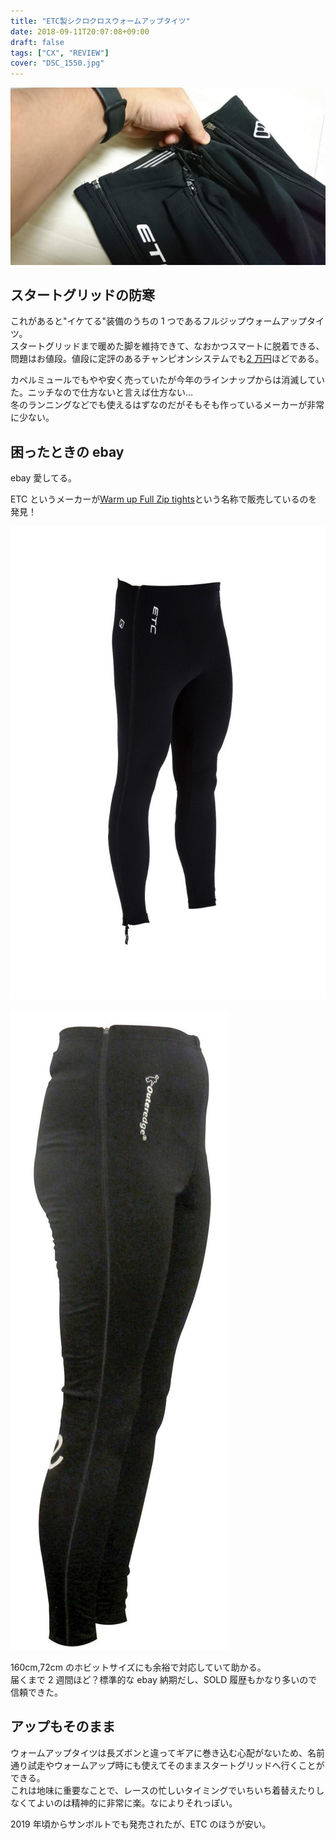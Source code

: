```yaml
---
title: "ETC製シクロクロスウォームアップタイツ"
date: 2018-09-11T20:07:08+09:00
draft: false
tags: ["CX", "REVIEW"]
cover: "DSC_1550.jpg"
---
```


![image](./DSC_1550.jpg)

## スタートグリッドの防寒

これがあると"イケてる"装備のうちの 1 つであるフルジップウォームアップタイツ。  
スタートグリッドまで暖めた脚を維持できて、なおかつスマートに脱着できる、問題はお値段。値段に定評のあるチャンピオンシステムでも[2 万円](https://champ-sys.jp/collections/%E3%82%BF%E3%82%A4%E3%83%84-%E3%83%8B%E3%83%83%E3%82%AB%E3%83%BC/products/%E3%82%B7%E3%82%AF%E3%83%AD%E3%82%AF%E3%83%AD%E3%82%B9%E3%82%A6%E3%82%A9%E3%83%BC%E3%83%A0%E3%82%A2%E3%83%83%E3%83%97%E3%83%91%E3%83%B3%E3%83%84)ほどである。

カペルミュールでもやや安く売っていたが今年のラインナップからは消滅していた。ニッチなので仕方ないと言えば仕方ない…  
冬のランニングなどでも使えるはずなのだがそもそも作っているメーカーが非常に少ない。

## 困ったときの ebay

ebay 愛してる。

ETC というメーカーが[Warm up Full Zip tights](https://www.ebay.com/sch/177854/i.html?_from=R40&_nkw=ETC+tights&_sop=15)という名称で販売しているのを発見！

![image](./s-l1600.jpg)

![image](./s-l1600_2.jpg)

160cm,72cm のホビットサイズにも余裕で対応していて助かる。  
届くまで 2 週間ほど？標準的な ebay 納期だし、SOLD 履歴もかなり多いので信頼できた。

## アップもそのまま

ウォームアップタイツは長ズボンと違ってギアに巻き込む心配がないため、名前通り試走やウォームアップ時にも使えてそのままスタートグリッドへ行くことができる。  
これは地味に重要なことで、レースの忙しいタイミングでいちいち着替えたりしなくてよいのは精神的に非常に楽。なによりそれっぽい。

2019 年頃からサンボルトでも発売されたが、ETC のほうが安い。
